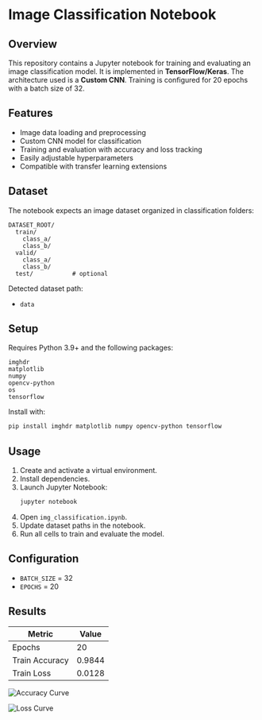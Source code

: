 # Image Classification Notebook

## Overview
This repository contains a Jupyter notebook for training and evaluating an image classification model.
It is implemented in **TensorFlow/Keras**.
The architecture used is a **Custom CNN**.
Training is configured for 20 epochs with a batch size of 32.

## Features
- Image data loading and preprocessing
- Custom CNN model for classification
- Training and evaluation with accuracy and loss tracking
- Easily adjustable hyperparameters
- Compatible with transfer learning extensions

## Dataset
The notebook expects an image dataset organized in classification folders:

```
DATASET_ROOT/
  train/
    class_a/
    class_b/
  valid/
    class_a/
    class_b/
  test/           # optional
```

Detected dataset path:
- `data`

## Setup
Requires Python 3.9+ and the following packages:
```
imghdr
matplotlib
numpy
opencv-python
os
tensorflow
```

Install with:
```bash
pip install imghdr matplotlib numpy opencv-python tensorflow
```

## Usage
1. Create and activate a virtual environment.
2. Install dependencies.
3. Launch Jupyter Notebook:
   ```bash
   jupyter notebook
   ```
4. Open `img_classification.ipynb`.
5. Update dataset paths in the notebook.
6. Run all cells to train and evaluate the model.

## Configuration
- `BATCH_SIZE` = 32
- `EPOCHS` = 20

## Results
| Metric | Value |
|---|---|
| Epochs | 20 |
| Train Accuracy | 0.9844 |
| Train Loss | 0.0128 |

![Accuracy Curve](/mnt/data/accuracy_curve.png)

![Loss Curve](/mnt/data/loss_curve.png)
